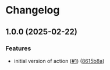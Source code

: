 # Changelog

## 1.0.0 (2025-02-22)


### Features

* initial version of action ([#1](https://github.com/mauhlik/integrate-gopass/issues/1)) ([8615b8a](https://github.com/mauhlik/integrate-gopass/commit/8615b8a77a0a2eab86b329a610a23b7768aa0d0c))
